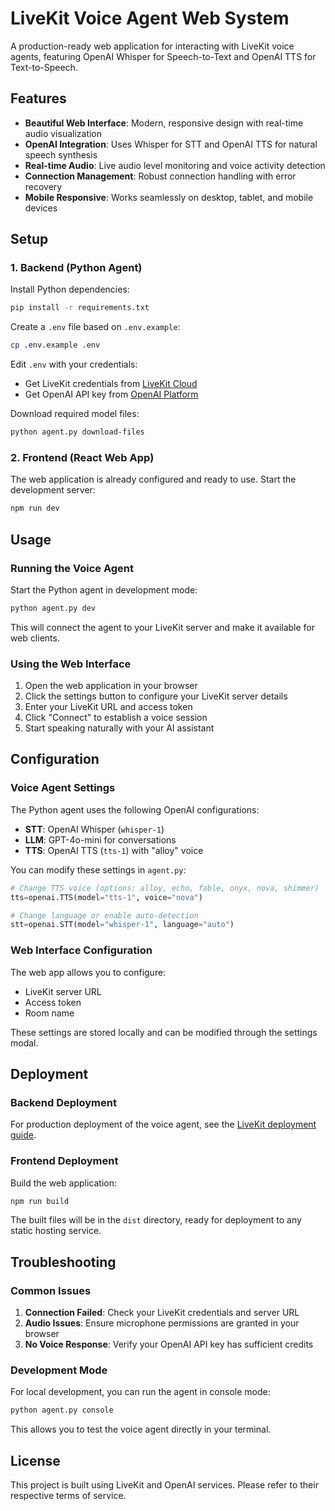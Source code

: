 # LiveKit Voice Agent Web System

A production-ready web application for interacting with LiveKit voice agents, featuring OpenAI Whisper for Speech-to-Text and OpenAI TTS for Text-to-Speech.

## Features

- **Beautiful Web Interface**: Modern, responsive design with real-time audio visualization
- **OpenAI Integration**: Uses Whisper for STT and OpenAI TTS for natural speech synthesis
- **Real-time Audio**: Live audio level monitoring and voice activity detection
- **Connection Management**: Robust connection handling with error recovery
- **Mobile Responsive**: Works seamlessly on desktop, tablet, and mobile devices

## Setup

### 1. Backend (Python Agent)

Install Python dependencies:

```bash
pip install -r requirements.txt
```

Create a `.env` file based on `.env.example`:

```bash
cp .env.example .env
```

Edit `.env` with your credentials:
- Get LiveKit credentials from [LiveKit Cloud](https://cloud.livekit.io/)
- Get OpenAI API key from [OpenAI Platform](https://platform.openai.com/)

Download required model files:

```bash
python agent.py download-files
```

### 2. Frontend (React Web App)

The web application is already configured and ready to use. Start the development server:

```bash
npm run dev
```

## Usage

### Running the Voice Agent

Start the Python agent in development mode:

```bash
python agent.py dev
```

This will connect the agent to your LiveKit server and make it available for web clients.

### Using the Web Interface

1. Open the web application in your browser
2. Click the settings button to configure your LiveKit server details
3. Enter your LiveKit URL and access token
4. Click "Connect" to establish a voice session
5. Start speaking naturally with your AI assistant

## Configuration

### Voice Agent Settings

The Python agent uses the following OpenAI configurations:

- **STT**: OpenAI Whisper (`whisper-1`)
- **LLM**: GPT-4o-mini for conversations
- **TTS**: OpenAI TTS (`tts-1`) with "alloy" voice

You can modify these settings in `agent.py`:

```python
# Change TTS voice (options: alloy, echo, fable, onyx, nova, shimmer)
tts=openai.TTS(model="tts-1", voice="nova")

# Change language or enable auto-detection
stt=openai.STT(model="whisper-1", language="auto")
```

### Web Interface Configuration

The web app allows you to configure:
- LiveKit server URL
- Access token
- Room name

These settings are stored locally and can be modified through the settings modal.

## Deployment

### Backend Deployment

For production deployment of the voice agent, see the [LiveKit deployment guide](https://docs.livekit.io/agents/ops/deployment/).

### Frontend Deployment

Build the web application:

```bash
npm run build
```

The built files will be in the `dist` directory, ready for deployment to any static hosting service.

## Troubleshooting

### Common Issues

1. **Connection Failed**: Check your LiveKit credentials and server URL
2. **Audio Issues**: Ensure microphone permissions are granted in your browser
3. **No Voice Response**: Verify your OpenAI API key has sufficient credits

### Development Mode

For local development, you can run the agent in console mode:

```bash
python agent.py console
```

This allows you to test the voice agent directly in your terminal.

## License

This project is built using LiveKit and OpenAI services. Please refer to their respective terms of service.